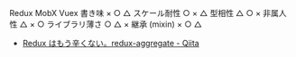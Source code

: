 Redux MobX Vuex
書き味 × ○ △
スケール耐性 ○ × △
型相性 △ ○ ×
非属人性 △ × ○
ライブラリ薄さ ○ △ ×
継承 (mixin) × ○ △

- [Redux はもう辛くない。redux-aggregate - Qiita](https://qiita.com/Takepepe/items/a79e767b38981c910c3f)
